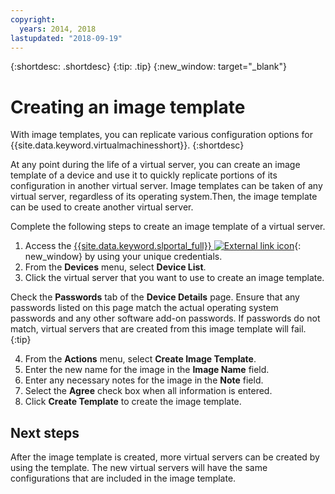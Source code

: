 ```yaml
---
copyright:
  years: 2014, 2018
lastupdated: "2018-09-19"
---
```


{:shortdesc: .shortdesc}
{:tip: .tip}
{:new_window: target="_blank"}


# Creating an image template

With image templates, you can replicate various configuration options for {{site.data.keyword.virtualmachinesshort}}. 
{:shortdesc}

At any point during the life of a virtual server, you can create an image template of a device and use it to quickly replicate portions of its configuration in another virtual server. Image templates can be taken of any virtual server, regardless of its operating system.Then, the image template can be used to create another virtual server. 

Complete the following steps to create an image template of a virtual server.

1. Access the [{{site.data.keyword.slportal_full}} ![External link icon](../../icons/launch-glyph.svg "External link icon")](https://control.softlayer.com/){: new_window} by using your unique credentials.
2. From the **Devices** menu, select **Device List**.
3. Click the virtual server that you want to use to create an image template.

  Check the **Passwords** tab of the **Device Details** page. Ensure that any passwords listed on this page match the actual operating system passwords and any other software add-on passwords. If passwords do not match, virtual servers that are created from this image template will fail.
  {:tip}
  
4. From the **Actions** menu, select **Create Image Template**.
5. Enter the new name for the image in the **Image Name** field.
6. Enter any necessary notes for the image in the **Note** field.
7. Select the **Agree** check box when all information is entered.
8. Click **Create Template** to create the image template.

## Next steps

After the image template is created, more virtual servers can be created by using the template. The new 
virtual servers will have the same configurations that are included in the image template.

